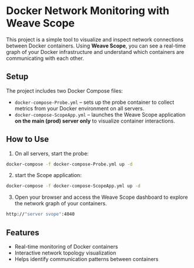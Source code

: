 # Docker Network Monitoring with Weave Scope

This project is a simple tool to visualize and inspect network connections between Docker containers. Using **Weave Scope**, you can see a real-time graph of your Docker infrastructure and understand which containers are communicating with each other.

## Setup

The project includes two Docker Compose files:

- `docker-compose-Probe.yml` – sets up the probe container to collect metrics from your Docker environment on all servers.
- `docker-compose-ScopeApp.yml` – launches the Weave Scope application **on the main (prod) server only** to visualize container interactions.

## How to Use

1. On all servers, start the probe:
```bash
docker-compose -f docker-compose-Probe.yml up -d
```

2. start the Scope application:
```bash
docker-compose -f docker-compose-ScopeApp.yml up -d
```

3. Open your browser and access the Weave Scope dashboard to explore the network graph of your containers.
```bash
http://"server svope":4040
```

## Features

- Real-time monitoring of Docker containers
- Interactive network topology visualization
- Helps identify communication patterns between containers
